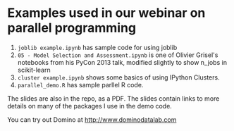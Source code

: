 # Examples used in our webinar on parallel programming

1. `joblib example.ipynb` has sample code for using joblib
2. `05 - Model Selection and Assessment.ipynb` is one of Olivier Grisel's notebooks from his PyCon 2013 talk, modified slightly to show n_jobs in scikit-learn
3. `cluster example.ipynb` shows some basics of using IPython Clusters.
4. `parallel_demo.R` has sample parllel R code.

The slides are also in the repo, as a PDF. The slides contain links to more details on many of the packages I use in the demo code.

You can try out Domino at http://www.dominodatalab.com
